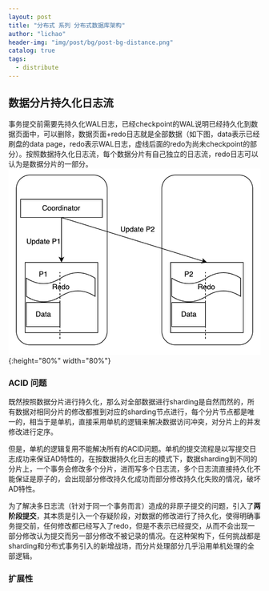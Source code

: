 ```yaml
---
layout: post
title: "分布式 系列 分布式数据库架构"
author: "lichao"
header-img: "img/post/bg/post-bg-distance.png"
catalog: true
tags:
  - distribute
---
```


## 数据分片持久化日志流

事务提交前需要先持久化WAL日志，已经checkpoint的WAL说明已经持久化到数据页面中，可以删除，数据页面+redo日志就是全部数据（如下图，data表示已经刷盘的data page，redo表示WAL日志，虚线后面的redo为尚未checkpoint的部分）。按照数据持久化日志流，每个数据分片有自己独立的日志流，redo日志可以认为是数据分片的一部分。
![shard](/img/distributed/shard.png){:height="80%" width="80%"}

### ACID 问题

既然按照数据分片进行持久化，那么对全部数据进行sharding是自然而然的，所有数据对相同分片的修改都推到对应的sharding节点进行，每个分片节点都是唯一的，相当于是单机，直接采用单机的逻辑来解决数据访问冲突，对分片上的并发修改进行定序。

但是，单机的逻辑复用不能解决所有的ACID问题。单机的提交流程是以写提交日志成功来保证AD特性的，在按数据持久化日志的模式下，数据sharding到不同的分片上，一个事务会修改多个分片，进而写多个日志流，多个日志流直接持久化不能保证是原子的，会出现部分修改持久化成功而部分修改持久化失败的情况，破坏AD特性。

为了解决多日志流（针对于同一个事务而言）造成的非原子提交的问题，引入了**两阶段提交**，其本质是引入一个存疑阶段，对数据的修改进行了持久化，使得明确事务提交前，任何修改都已经写入了redo，但是不表示已经提交，从而不会出现一部分修改认为提交而另一部分修改不被记录的情况。在这种架构下，任何挑战都是sharding和分布式事务引入的新增战场，而分片处理部分几乎沿用单机处理的全部逻辑。

### 扩展性
